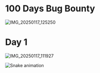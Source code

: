 # 100 Days Bug Bounty
![IMG_20250117_125250](https://github.com/user-attachments/assets/9a888af5-8dae-4b49-819c-1b2e24a2f77b)


# Day 1 
![IMG_20250117_111927](https://github.com/user-attachments/assets/ab094a04-2274-41e8-a817-b41a5e32f04f)


<img src="https://raw.githubusercontent.com/Cyberxpert1/Cyberxpert1/output/snake.svg" alt="Snake animation" />

